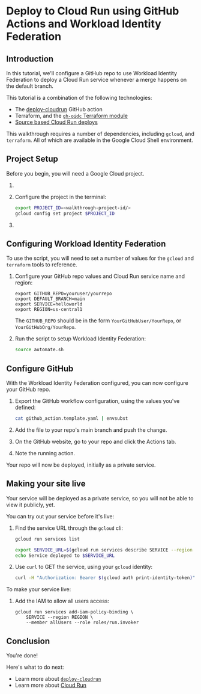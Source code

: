 # Deploy to Cloud Run using GitHub Actions and Workload Identity Federation

## Introduction
In this tutorial, we'll configure a GitHub repo to use Workload Identity Federation to deploy a Cloud Run service whenever a merge happens on the default branch.

This tutorial is a combination of the following technologies: 

 * The [deploy-cloudrun](https://github.com/google-github-actions/deploy-cloudrun) GitHub action
 * Terraform, and the [`gh-oidc` Terraform module](https://github.com/terraform-google-modules/terraform-google-github-actions-runners)
 * [Source based Cloud Run deploys](https://cloud.google.com/run/docs/deploying-source-code)

This walkthrough requires a number of dependencies, including `gcloud`, and `terraform`. All of which are available in the Google Cloud Shell environment. 

## Project Setup

Before you begin, you will need a Google Cloud project.

1. <walkthrough-project-setup billing="true"></walkthrough-project-setup>

1. Configure the project in the terminal: 

    ```bash
    export PROJECT_ID=<walkthrough-project-id/>
    gcloud config set project $PROJECT_ID
    ```

1. <walkthrough-enable-apis apis="sts.googleapis.com,cloudresourcemanager.googleapis.com,cloudbuild.googleapis.com"></walkthrough-enable-apis>


## Configuring Workload Identity Federation 


To use the script, you will need to set a number of values for the `gcloud` and `terraform` tools to reference.

1. Configure your GitHub repo values and Cloud Run service name and region:

    ```
    export GITHUB_REPO=youruser/yourrepo
    export DEFAULT_BRANCH=main
    export SERVICE=helloworld
    export REGION=us-central1
    ```

    The `GITHUB_REPO` should be in the form `YourGitHubUser/YourRepo`, or `YourGitHubOrg/YourRepo`.

1. Run the script to setup Workload Identity Federation: 

    ```bash
    source automate.sh
    ```

## Configure GitHub

With the Workload Identity Federation configured, you can now configure your GitHub repo. 

1. Export the GitHub workflow configuration, using the values you've defined:

    ```bash
    cat github_action.template.yaml | envsubst
    ```

1. Add the file to your repo's main branch and push the change.
1. On the GitHub website, go to your repo and click the Actions tab.
1. Note the running action.

Your repo will now be deployed, initially as a private service. 

## Making your site live

Your service will be deployed as a private service, so you will not be able to view it publicly, yet. 

You can try out your service before it's live: 

1. Find the service URL through the `gcloud` cli: 
    ```bash
    gcloud run services list

    export SERVICE_URL=$(gcloud run services describe SERVICE --region REGION --format "value(status.url)")
    echo Service deployed to $SERVICE_URL
    ```
1. Use `curl` to GET the service, using your `gcloud` identity: 

    ```bash
    curl -H "Authorization: Bearer $(gcloud auth print-identity-token)" $SERVICE_URL
    ```

To make your service live: 

1. Add the IAM to allow all users access: 
    ```
    gcloud run services add-iam-policy-binding \
        SERVICE --region REGION \
        --member allUsers --role roles/run.invoker 
    ```

## Conclusion

<walkthrough-conclusion-trophy></walkthrough-conclusion-trophy>

You're done!

Here's what to do next:

* Learn more about [`deploy-cloudrun`](https://github.com/google-github-actions/deploy-cloudrun)
* Learn more about [Cloud Run](https://cloud.run/)